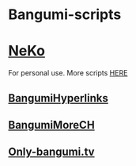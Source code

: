 # Bangumi-scripts

# [NeKo](https://bgm.tv/user/jimlee0824)
For personal use.
More scripts [HERE](https://github.com/bangumi/scripts)
## [BangumiHyperlinks](.user.js?raw=true)

## [BangumiMoreCH](.user.js?raw=true)

## [Only-bangumi.tv](.user.js?raw=true)
